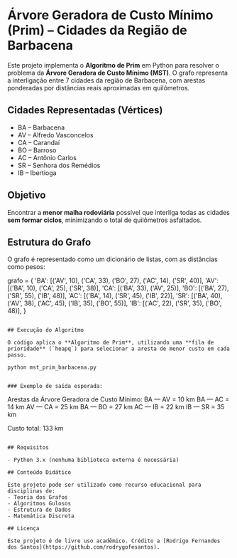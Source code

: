 # Árvore Geradora de Custo Mínimo (Prim) – Cidades da Região de Barbacena

Este projeto implementa o **Algoritmo de Prim** em Python para resolver o problema da **Árvore Geradora de Custo Mínimo (MST)**. O grafo representa a interligação entre 7 cidades da região de Barbacena, com arestas ponderadas por distâncias reais aproximadas em quilômetros.

## Cidades Representadas (Vértices)

- BA – Barbacena  
- AV – Alfredo Vasconcelos  
- CA – Carandaí  
- BO – Barroso  
- AC – Antônio Carlos  
- SR – Senhora dos Remédios  
- IB – Ibertioga

## Objetivo

Encontrar a **menor malha rodoviária** possível que interliga todas as cidades **sem formar ciclos**, minimizando o total de quilômetros asfaltados.

## Estrutura do Grafo

O grafo é representado como um dicionário de listas, com as distâncias como pesos:

grafo = {
    'BA': [('AV', 10), ('CA', 33), ('BO', 27), ('AC', 14), ('SR', 40)],
    'AV': [('BA', 10), ('CA', 25), ('SR', 38)],
    'CA': [('BA', 33), ('AV', 25)],
    'BO': [('BA', 27), ('SR', 55), ('IB', 48)],
    'AC': [('BA', 14), ('SR', 45), ('IB', 22)],
    'SR': [('BA', 40), ('AV', 38), ('AC', 45), ('IB', 35), ('BO', 55)],
    'IB': [('AC', 22), ('SR', 35), ('BO', 48)],
}
```

## Execução do Algoritmo

O código aplica o **Algoritmo de Prim**, utilizando uma **fila de prioridade** (`heapq`) para selecionar a aresta de menor custo em cada passo.

python mst_prim_barbacena.py


### Exemplo de saída esperada:

```
Arestas da Árvore Geradora de Custo Mínimo:
BA — AV = 10 km
BA — AC = 14 km
AV — CA = 25 km
BA — BO = 27 km
AC — IB = 22 km
IB — SR = 35 km

Custo total: 133 km
```

## Requisitos

- Python 3.x (nenhuma biblioteca externa é necessária)

## Conteúdo Didático

Este projeto pode ser utilizado como recurso educacional para disciplinas de:
- Teoria dos Grafos
- Algoritmos Gulosos
- Estrutura de Dados
- Matemática Discreta

## Licença

Este projeto é de livre uso acadêmico. Crédito a [Rodrigo Fernandes dos Santos](https://github.com/rodrygofesantos).
